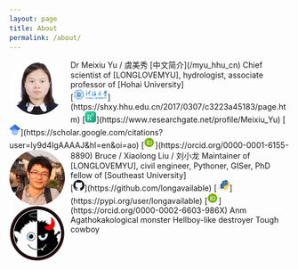 ```yaml
---
layout: page
title: About
permalink: /about/
---
```


<style>
.avatar {
  vertical-align: middle;
  width: 100px;
  height: 100px;
  border-radius: 50%;
}
.image-right {
  display: block;
  margin-left: auto;
  margin-right: auto;
  float: right;
}

.image-left {
  display: block;
  margin-left: auto;
  margin-right: 10px;
  float: left;
}
image::after
</style>

<img src="/assets/pics/myu.jpg" alt="Avatar" class="avatar image-left">
Dr Meixiu Yu / 虞美秀  
[中文简介](/myu_hhu_cn)  
Chief scientist of [LONGLOVEMYU], hydrologist, associate professor of [Hohai University]<br>
[<img src="/assets/pics/hhu_20k.png" height="20">](https://shxy.hhu.edu.cn/2017/0307/c3223a45183/page.htm)
[<img src="/assets/pics/ResearchGate-6k.png" height="20">](https://www.researchgate.net/profile/Meixiu_Yu)
[<img src="/assets/pics/GoogleScholar-4k.png" height="20">](https://scholar.google.com/citations?user=ly9d4IgAAAAJ&hl=en&oi=ao)
[<img src="/assets/pics/orcid-4k.png" height="20">](https://orcid.org/0000-0001-6155-8890)

<img src="/assets/pics/bruce.jpg" alt="Avatar" class="avatar image-left">
Bruce / Xiaolong Liu / 刘小龙  
Maintainer of [LONGLOVEMYU], civil engineer, Pythoner, GISer, PhD fellow of [Southeast University]<br>
[<img src="/assets/pics/github_marker_32px.png" height="20">](https://github.com/longavailable)
[<img src="/assets/pics/pypi_4k.png" height="20">](https://pypi.org/user/longavailable)
[<img src="/assets/pics/orcid-4k.png" height="20">](https://orcid.org/0000-0002-6603-986X)

<img src="/assets/pics/goodevil.jpg" alt="Avatar" class="avatar image-left">
Anm  
Agathokakological monster  
Hellboy-like destroyer  
Tough cowboy

[LONGLOVEMYU]: https://www.longlovemyu.tk/
[Hohai University]: https://en.hhu.edu.cn/
[Southeast University]: https://www.seu.edu.cn/english/



